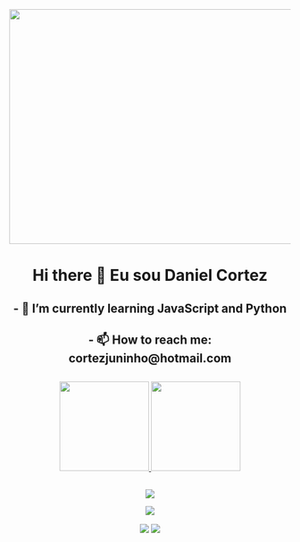 <div align="center"> <a href="https://www.instagram.com/cortez___daniel/" target="_blank"><img width="1000px" height="420px" "align= "center" src="https://media3.giphy.com/media/ZkUMyzW7Q7quI/giphy.gif?cid=790b7611c777914a92155ace3b1eae9710233649548fedf6&rid=giphy.gif&ct=g" target="_blank"></a> </div>

<h1 align="center"> Hi there 👋 Eu sou Daniel Cortez </h1>

<h2 align="center"> - 🌱 I’m currently learning JavaScript and Python </h2>
<h2 align="center"> - 📫 How to reach me: cortezjuninho@hotmail.com </h2>

##

<div align="center">
  <a href="https://github.com/Corttezz">
  <img height="160em" src="https://github-readme-stats.vercel.app/api?username=corttezz&show_icons=true&theme=merko&include_all_commits=true&count_private=true"/>
  <img height="160em" src="https://github-readme-stats.vercel.app/api/top-langs/?username=corttezz&layout=compact&langs_count=7&theme=merko"/>
</div>

##


<div align= "center" style="display: inline_block">

  <a href="https://www.instagram.com/cortez___daniel/" target="_blank"><img align= "center" src="https://img.shields.io/badge/-Instagram-%23E4405F?style=for-the-badge&logo=instagram&logoColor=white" target="_blank"></a>
 	
 <a href="https://discordapp.com/users/cortez#4386" target="_blank"><img align= "center" src="https://img.shields.io/badge/Discord-7289DA?style=for-the-badge&logo=discord&logoColor=white" target="_blank"></a> 
 
  <a href = "mailto:cortezjuninho@hotmail.com"><img align= "center" src="https://img.shields.io/badge/-Gmail-%23333?style=for-the-badge&logo=gmail&logoColor=white" target="_blank"></a>
  <a href="https://www.linkedin.com/in/daniel-cortez-borges-j%C3%BAnior-4b5b61243/"><img align= "center" src="https://img.shields.io/badge/-LinkedIn-%230077B5?style=for-the-badge&logo=linkedin&logoColor=white" target="_blank"></a> 

</div>

